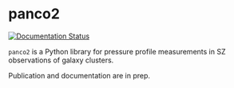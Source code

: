 # panco2

[![Documentation Status](https://readthedocs.org/projects/panco2/badge/?version=latest)](https://panco2.readthedocs.io/en/latest/?badge=latest)

``panco2`` is a Python library for pressure profile measurements in SZ observations of galaxy clusters.

Publication and documentation are in prep.
